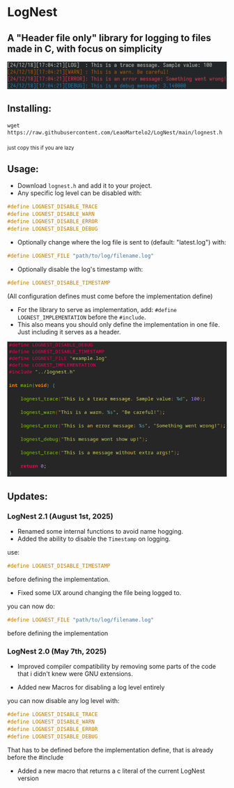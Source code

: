 # LogNest

## A "Header file only" library for logging to files made in C, with focus on simplicity

![image](images/example2.png)

## Installing:

```
wget https://raw.githubusercontent.com/LeaoMartelo2/LogNest/main/lognest.h
```
<sub>just copy this if you are lazy</sub>

## Usage:

- Download `lognest.h` and add it to your project.
- Any specific log level can be disabled with:

```c
#define LOGNEST_DISABLE_TRACE
#define LOGNEST_DISABLE_WARN
#define LOGNEST_DISABLE_ERROR
#define LOGNEST_DISABLE_DEBUG
```

- Optionally change where the log file is sent to  (default: "latest.log") with:

```c 
#define LOGNEST_FILE "path/to/log/filename.log"
```

- Optionally disable the log's timestamp with:

```c 
#define LOGNEST_DISABLE_TIMESTAMP
```

(All configuration defines must come before the implementation define)

- For the library to serve as implementation, add: `#define LOGNEST_IMPLEMENTATION` before the `#include`.
- This also means you should only define the implementation in one file. Just including it serves as a header.

![image](images/usage2.png)

## Updates:


### LogNest 2.1 (August 1st, 2025)

- Renamed some internal functions to avoid name hogging.
- Added the ability to disable the `Timestamp` on logging.

use: 
```c 
#define LOGNEST_DISABLE_TIMESTAMP
```

before defining the implementation.


- Fixed some UX around changing the file being logged to.

you can now do:

```c 
#define LOGNEST_FILE "path/to/log/filename.log"
```
before defining the implementation




### LogNest 2.0 (May 7th, 2025)

- Improved compiler compatibility by removing some parts of the code that i didn't knew were GNU extensions.


- Added new Macros for disabling a log level entirely

you can now disable any log level with:

```c
#define LOGNEST_DISABLE_TRACE
#define LOGNEST_DISABLE_WARN
#define LOGNEST_DISABLE_ERROR
#define LOGNEST_DISABLE_DEBUG
```

That has to be defined before the implementation define, that is already before the #include

- Added a new macro that returns a c literal of the current LogNest version


